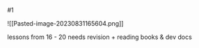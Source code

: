 #1

![[Pasted-image-20230831165604.png]]

lessons from 16 - 20 needs revision + reading books & dev docs
